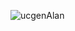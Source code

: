 ![ucgenAlan](https://user-images.githubusercontent.com/84243740/137621129-d4f440e2-efb0-4531-a26f-ce77eb93aa64.png)
